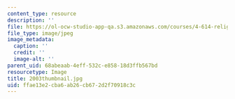 ```yaml
---
content_type: resource
description: ''
file: https://ol-ocw-studio-app-qa.s3.amazonaws.com/courses/4-614-religious-architecture-and-islamic-cultures-fall-2002/ffae13e2cba6ab26cb672d2f70918c3c_2003thumbnail.jpg
file_type: image/jpeg
image_metadata:
  caption: ''
  credit: ''
  image-alt: ''
parent_uid: 68abeaab-4eff-532c-e858-18d3ffb567bd
resourcetype: Image
title: 2003thumbnail.jpg
uid: ffae13e2-cba6-ab26-cb67-2d2f70918c3c
---
```

